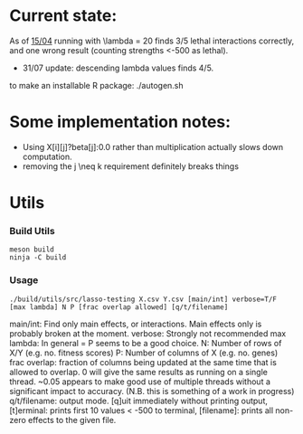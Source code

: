 # Current state:

As of [15/04](https://github.com/bioDS/lasso_testing/commit/6c1bbdc4a80c7079a5cc8cafee96223b1b94843) running with \lambda = 20 finds 3/5 lethal interactions correctly, and one wrong result (counting strengths <-500 as lethal).
- 31/07 update: descending lambda values finds 4/5.

to make an installable R package:
./autogen.sh


# Some implementation notes:
- Using X[i][j]?beta[j]:0.0 rather than multiplication actually slows down computation.
- removing the j \neq k requirement definitely breaks things

# Utils
### Build Utils
```
meson build
ninja -C build
```

### Usage
```
./build/utils/src/lasso-testing X.csv Y.csv [main/int] verbose=T/F [max lambda] N P [frac overlap allowed] [q/t/filename]
```

main/int:		Find only main effects, or interactions. Main effects only is probably broken at the moment.
verbose:		Strongly not recommended
max lambda:		In general = P seems to be a good choice.
N:				Number of rows of X/Y  (e.g. no. fitness scores)
P:				Number of columns of X (e.g. no. genes)
frac overlap:	fraction of columns being updated at the same time that is allowed to overlap. 0 will give the same results as running on a single thread. ~0.05 appears to make good use of multiple threads without a significant impact to accuracy. (N.B. this is something of a work in progress)
q/t/filename: output mode. [q]uit immediately without printing output, [t]erminal: prints first 10 values < -500 to terminal, [filename]: prints all non-zero effects to the given file.
